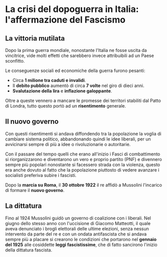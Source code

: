 # La crisi del dopoguerra in Italia: l'affermazione del Fascismo

## La vittoria mutilata

Dopo la prima guerra mondiale, nonostante l'Italia ne fosse uscita da
vincitrice, vide molti effetti che sarebbero invece attribuibili ad un Paese
sconfitto.

Le conseguenze sociali ed economiche della guerra furono pesanti:
- Circa **1 milione tra caduti e invalidi**.
- Il **debito pubblico** aumentò di circa **7 volte** nel giro di dieci anni.
- **Svalutazione della lira** e **inflazione galoppante**.

Oltre a queste vennero a mancare le promesse dei territori stabiliti dal Patto
di Londra, tutto questo portò ad un **risentimento** generale.

## Il nuovo governo

Con questi risentimenti si andava diffondendo tra la popolazione la voglia di
cambiare sistema politico, abbandonando quindi le idee liberali, per un
avvicinarsi sempre di più a idee o rivoluzionarie o autoritarie.

Con il passare del tempo quelli che erano all'inizio i Fasci di combattimento si
riorganizzarono e diventarono un vero e proprio partito (PNF) e divennero sempre
più popolari nonostante si facessero strada con la violenza, questo era anche
dovuto al fatto che la popolazione piuttosto di vedere avanzare i socialisti
preferiva subire i fascisti.

Dopo la **marcia su Roma**, il **30 ottobre 1922** il re affidò a Mussolini
l'incarico di formare il **nuovo governo**.

## La dittatura

Fino al 1924 Mussolini guidò un governo di coalizione con i liberali. Nel giugno
dello stesso anno con l'uccisione di Giacomo Matteotti, il quale aveva
denunciato i brogli elettorali delle ultime elezioni, senza nessun intervento
da parte del re e con un ondata antifascista che si andava sempre più a placare
si crearono le condizioni che portarono nel **gennaio del 1925** alle cosiddette
**leggi fascistissime**, che di fatto sancirono l'inizio della dittatura
fascista.
